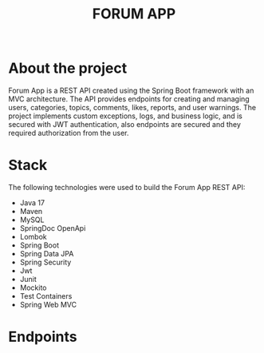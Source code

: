 <div align="center">
  <h1 align="center">FORUM APP</h3>
  <br />
</div>

# About the project
Forum App is a REST API created using the Spring Boot framework with an MVC architecture. The API provides endpoints for creating and managing users, categories, topics, comments, likes, reports, and user warnings. The project implements custom exceptions, logs, and business logic, and is secured with JWT authentication, also endpoints are secured and they required authorization from the user.

# Stack
The following technologies were used to build the Forum App REST API:
* Java 17
* Maven
* MySQL
* SpringDoc OpenApi
* Lombok
* Spring Boot
* Spring Data JPA
* Spring Security
* Jwt
* Junit
* Mockito
* Test Containers
* Spring Web MVC

# Endpoints

